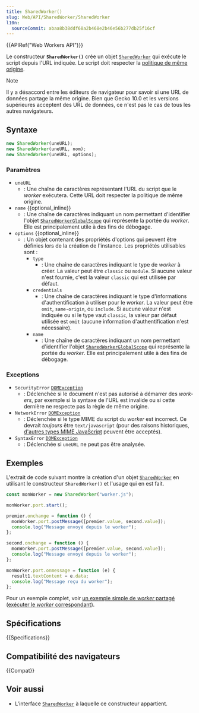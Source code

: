 ```yaml
---
title: SharedWorker()
slug: Web/API/SharedWorker/SharedWorker
l10n:
  sourceCommit: abaa8b38ddf68a2b468e2b46e56b277db25f16cf
---
```


{{APIRef("Web Workers API")}}

Le constructeur **`SharedWorker()`** crée un objet [`SharedWorker`](/fr/docs/Web/API/SharedWorker) qui exécute le script depuis l'URL indiquée. Le script doit respecter la [politique de même origine](/fr/docs/Web/Security/Same-origin_policy).

> [!NOTE]
> Il y a désaccord entre les éditeurs de navigateur pour savoir si une URL de données partage la même origine. Bien que Gecko 10.0 et les versions supérieures acceptent des URL de données, ce n'est pas le cas de tous les autres navigateurs.

## Syntaxe

```js
new SharedWorker(uneURL);
new SharedWorker(uneURL, nom);
new SharedWorker(uneURL, options);
```

### Paramètres

- `uneURL`
  - : Une chaîne de caractères représentant l'URL du script que le <i lang="en">worker</i> exécutera. Cette URL doit respecter la politique de même origine.
- `name` {{optional_inline}}
  - : Une chaîne de caractères indiquant un nom permettant d'identifier l'objet [`SharedWorkerGlobalScope`](/fr/docs/Web/API/SharedWorkerGlobalScope) qui représente la portée du <i lang="en">worker</i>. Elle est principalement utile à des fins de débogage.
- `options` {{optional_inline}}
  - : Un objet contenant des propriétés d'options qui peuvent être définies lors de la création de l'instance. Les propriétés utilisables sont&nbsp;:
    - `type`
      - : Une chaîne de caractères indiquant le type de <i lang="en">worker</i> à créer. La valeur peut être `classic` ou `module`. Si aucune valeur n'est fournie, c'est la valeur `classic` qui est utilisée par défaut.
    - `credentials`
      - : Une chaîne de caractères indiquant le type d'informations d'authentification à utiliser pour le <i lang="en">worker</i>. La valeur peut être `omit`,
        `same-origin`, ou `include`. Si aucune valeur n'est indiquée ou si le type vaut `classic`, la valeur par défaut utilisée est `omit` (aucune information d'authentification n'est nécessaire).
    - `name`
      - : Une chaîne de caractères indiquant un nom permettant d'identifier l'objet [`SharedWorkerGlobalScope`](/fr/docs/Web/API/SharedWorkerGlobalScope) qui représente la portée du <i lang="en">worker</i>. Elle est principalement utile à des fins de débogage.

### Exceptions

- `SecurityError` [`DOMException`](/fr/docs/Web/API/DOMException)
  - : Déclenchée si le document n'est pas autorisé à démarrer des <i lang="en">workers</i>, par exemple si la syntaxe de l'URL est invalide ou si cette dernière ne respecte pas la règle de même origine.
- `NetworkError` [`DOMException`](/fr/docs/Web/API/DOMException)
  - : Déclenchée si le type MIME du script du <i lang="en">worker</i> est incorrect. Ce devrait _toujours_ être `text/javascript` (pour des raisons historiques, [d'autres types MIME JavaScript](/fr/docs/Web/HTTP/MIME_types#textjavascript) peuvent être acceptés).
- `SyntaxError` [`DOMException`](/fr/docs/Web/API/DOMException)
  - : Déclenchée si `uneURL` ne peut pas être analysée.

## Exemples

L'extrait de code suivant montre la création d'un objet [`SharedWorker`](/fr/docs/Web/API/SharedWorker) en utilisant le constructeur `SharedWorker()` et l'usage qui en est fait.

```js
const monWorker = new SharedWorker("worker.js");

monWorker.port.start();

premier.onchange = function () {
  monWorker.port.postMessage([premier.value, second.value]);
  console.log("Message envoyé depuis le worker");
};

second.onchange = function () {
  monWorker.port.postMessage([premier.value, second.value]);
  console.log("Message envoyé depuis le worker");
};

monWorker.port.onmessage = function (e) {
  result1.textContent = e.data;
  console.log("Message reçu du worker");
};
```

Pour un exemple complet, voir [un exemple simple de <i lang="en">worker</i> partagé](https://github.com/mdn/dom-examples/tree/master/web-workers/simple-shared-worker) ([exécuter le <i lang="en">worker</i> correspondant](https://mdn.github.io/dom-examples/web-workers/simple-shared-worker/)).

## Spécifications

{{Specifications}}

## Compatibilité des navigateurs

{{Compat}}

## Voir aussi

- L'interface [`SharedWorker`](/fr/docs/Web/API/SharedWorker) à laquelle ce constructeur appartient.
